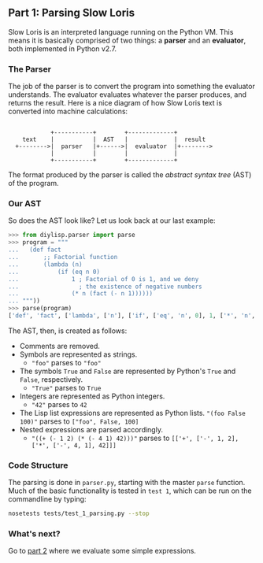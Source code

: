 ## Part 1: Parsing Slow Loris

Slow Loris is an interpreted language running on the Python VM. This means it is basically comprised of two things: a **parser** and an **evaluator**, both implemented in Python v2.7.

### The Parser

The job of the parser is to convert the program into something the evaluator understands. The evaluator evaluates whatever the parser produces, and returns the result. Here is a nice diagram of how Slow Loris text is converted into machine calculations:

```

            +-----------+        +-------------+
    text    |           |  AST   |             |  result
  +-------->|  parser   |+------>|  evaluator  |+-------->
            |           |        |             |
            +-----------+        +-------------+
```

The format produced by the parser is called the *abstract syntax tree* (AST) of the program.

### Our AST

So does the AST look like? Let us look back at our last example:

```python
>>> from diylisp.parser import parse
>>> program = """
...   (def fact 
...       ;; Factorial function
...       (lambda (n) 
...           (if (eq n 0) 
...               1 ; Factorial of 0 is 1, and we deny 
...                 ; the existence of negative numbers
...               (* n (fact (- n 1))))))
... """))
>>> parse(program)
['def', 'fact', ['lambda', ['n'], ['if', ['eq', 'n', 0], 1, ['*', 'n', ['fact', ['-', 'n', 1]]]]]]
```

The AST, then, is created as follows:

- Comments are removed.
- Symbols are represented as strings.
    + `"foo"` parses to `"foo"`
- The symbols `True` and `False` are represented by Python's `True` and `False`, respectively.
    + `"True"` parses to `True`
- Integers are represented as Python integers.
    + `"42"` parses to `42`
- The Lisp list expressions are represented as Python lists.
    `"(foo False 100)"` parses to `["foo", False, 100]`
- Nested expressions are parsed accordingly.
    + `"((+ (- 1 2) (* (- 4 1) 42)))"` parses to `[['+', ['-', 1, 2], ['*', ['-', 4, 1], 42]]]`

### Code Structure

The parsing is done in `parser.py`, starting with the master `parse` function. Much of the basic functionality is tested in `test 1`, which can be run on the commandline by typing:

```bash
nosetests tests/test_1_parsing.py --stop
```

### What's next?

Go to [part 2](2.md) where we evaluate some simple expressions.
